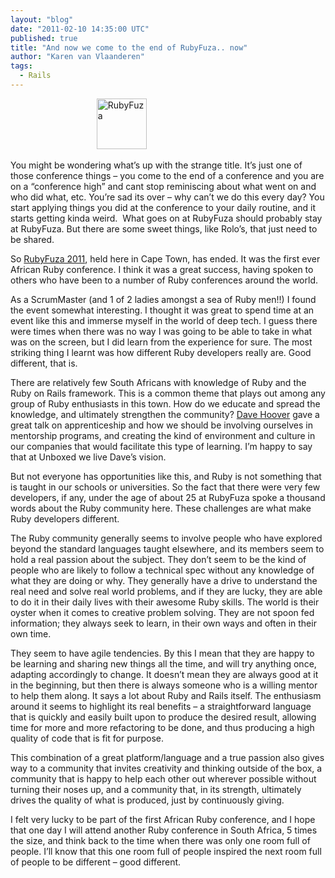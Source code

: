 ```yaml
---
layout: "blog"
date: "2011-02-10 14:35:00 UTC"
published: true
title: "And now we come to the end of RubyFuza.. now"
author: "Karen van Vlaanderen"
tags:
  - Rails
---
```


<p>&nbsp;&nbsp; &nbsp; &nbsp; &nbsp; &nbsp; &nbsp; &nbsp; &nbsp; &nbsp; &nbsp; &nbsp; &nbsp; &nbsp; &nbsp; &nbsp; &nbsp; &nbsp;&nbsp;<img alt="RubyFuza" src="/uploaded_assets/inline-images/000/000/002/display_size_rubyfuza_o.png?1297350417" style="width: 80px; height: 81px; " /></p>
<p>You might be wondering what&rsquo;s up with the strange title. It&rsquo;s just one of those conference things &ndash; you come to the end of a conference and you are on a &ldquo;conference high&rdquo; and cant stop reminiscing about what went on and who did what, etc. You&rsquo;re sad its over &ndash; why can&rsquo;t we do this every day? You start applying things you did at the conference to your daily routine, and it starts getting kinda weird.&nbsp; What goes on at RubyFuza should probably stay at RubyFuza. But there are some sweet things, like Rolo&rsquo;s, that just need to be shared.</p>
<p>So <a href="http://rubyfuza.org/">RubyFuza 2011</a>, held here in Cape Town, has ended. It was the first ever African Ruby conference. I think it was a great success, having spoken to others who have been to a number of Ruby conferences around the world.</p>
<p>As a ScrumMaster (and 1 of 2 ladies amongst a sea of Ruby men!!) I found the event somewhat interesting. I thought it was great to spend time at an event like this and immerse myself in the world of deep tech. I guess there were times when there was no way I was going to be able to take in what was on the screen, but I did learn from the experience for sure. The most striking thing I learnt was how different Ruby developers really are. Good different, that is.</p>
<p>There are relatively few South Africans with knowledge of Ruby and the Ruby on Rails framework. This is a common theme that plays out among any group of Ruby enthusiasts in this town. How do we educate and spread the knowledge, and ultimately strengthen the community? <a href="http://rubyfuza.org/speakers/1">Dave Hoover</a> gave a great talk on apprenticeship and how we should be involving ourselves in mentorship programs, and creating the kind of environment and culture in our companies that would facilitate this type of learning. I&rsquo;m happy to say that at Unboxed we live Dave&rsquo;s vision.</p>
<p>But not everyone has opportunities like this, and Ruby is not something that is taught in our schools or universities. So the fact that there were very few developers, if any, under the age of about 25 at RubyFuza spoke a thousand words about the Ruby community here. These challenges are what make Ruby developers different.</p>
<p>The Ruby community generally seems to involve people who have explored beyond the standard languages taught elsewhere, and its members seem to hold a real passion about the subject. They don&rsquo;t seem to be the kind of people who are likely to follow a technical spec without any knowledge of what they are doing or why. They generally have a drive to understand the real need and solve real world problems, and if they are lucky, they are able to do it in their daily lives with their awesome Ruby skills. The world is their oyster when it comes to creative problem solving. They are not spoon fed information; they always seek to learn, in their own ways and often in their own time.</p>
<p>They seem to have agile tendencies. By this I mean that they are happy to be learning and sharing new things all the time, and will try anything once, adapting accordingly to change. It doesn&rsquo;t mean they are always good at it in the beginning, but then there is always someone who is a willing mentor to help them along. It says a lot about Ruby and Rails itself. The enthusiasm around it seems to highlight its real benefits &ndash; a straightforward language that is quickly and easily built upon to produce the desired result, allowing time for more and more refactoring to be done, and thus producing a high quality of code that is fit for purpose.</p>
<p>This combination of a great platform/language and a true passion also gives way to a community that invites creativity and thinking outside of the box, a community that is happy to help each other out wherever possible without turning their noses up, and a community that, in its strength, ultimately drives the quality of what is produced, just by continuously giving.</p>
<p>I felt very lucky to be part of the first African Ruby conference, and I hope that one day I will attend another Ruby conference in South Africa, 5 times the size, and think back to the time when there was only one room full of people. I&rsquo;ll know that this one room full of people inspired the next room full of people to be different &ndash; good different.</p>
<p>&nbsp;</p>

